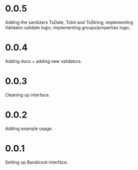 # 0.0.5
Adding the sanitizers ToDate, ToInt and ToString; implementing Validator.validate logic; implementing groups/properties logic.

# 0.0.4
Adding docs + adding new validators.

# 0.0.3
Cleaning up interface.

# 0.0.2
Adding example usage.

# 0.0.1
Setting up Bandicoot interface.
